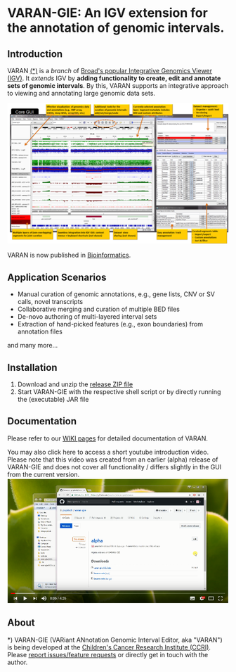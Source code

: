 # VARAN-GIE: An IGV extension for the annotation of genomic intervals. 
	
## Introduction
	
VARAN [(*)](#about) is a *branch* of [Broad's popular Integrative Genomics Viewer (IGV)](http://software.broadinstitute.org/software/igv/).
It *extends* IGV by **adding functionality to create, edit and annotate sets of genomic intervals**.
By this, VARAN supports an integrative approach to viewing and annotating large genomic data sets. 


![VARAN core GUI:](https://raw.githubusercontent.com/popitsch/varan-gie/master/gieweb/screenshot1.png "VARAN core GUI")

VARAN is now published in [Bioinformatics](https://doi.org/10.1093/bioinformatics/bty723).

## Application Scenarios

- Manual curation of genomic annotations, e.g., gene lists, CNV or SV calls, novel transcripts
- Collaborative merging and curation of multiple BED files
- De-novo authoring of multi-layered interval sets
- Extraction of hand-picked features (e.g., exon boundaries) from annotation files

and many more...

## Installation

1. Download and unzip the [release ZIP file](https://github.com/popitsch/varan-gie/releases/)
2. Start VARAN-GIE with the respective shell script or by directly running the (executable) JAR file

## Documentation

Please refer to our [WIKI pages](https://github.com/popitsch/varan-gie/wiki/) for detailed documentation of VARAN.

You may also click here to access a short youtube introduction video. Please note that this video was created from an earlier (alpha) 
release of VARAN-GIE and does not cover all functionality / differs slightly in the GUI from the current version. 
[![Introduction video](https://raw.githubusercontent.com/popitsch/varan-gie/master/gieweb/intro-video-screenshot.png)](https://www.youtube.com/watch?v=aBHKEviy9g4&list=PLvayEaZ7ZDgwyUiv5h0ygUTdGVGj_U061)


## About <a name="about"></a>

*) VARAN-GIE (VARiant ANnotation Genomic Interval Editor, aka "VARAN") is being developed at the [Children's Cancer Research Institute (CCRI)](http://science.ccri.at/).
Please [report issues/feature requests](https://github.com/popitsch/varan-gie/issues) or directly get in touch with the author.
